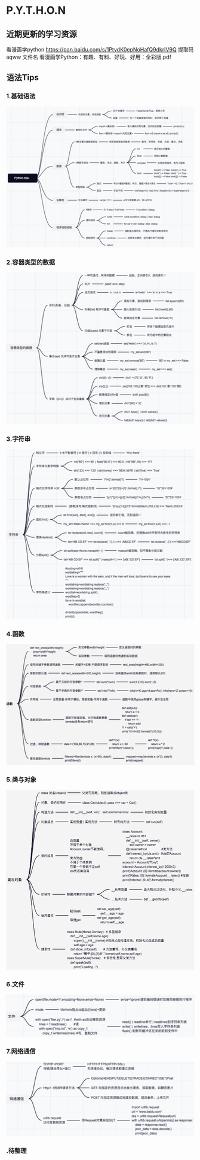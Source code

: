 # P.Y.T.H.O.N

## 近期更新的学习资源
看漫画学python https://pan.baidu.com/s/1PtydK0epNoHafQ9dkrIV9Q 提取码 aqww
文件名 看漫画学Python：有趣、有料、好玩、好用：全彩版.pdf

## 语法Tips
### 1.基础语法
![image](https://github.com/r2010shadow/Cookbook/blob/master/python/img/Python.tips.1.png)


### 2.容器类型的数据
![image](https://github.com/r2010shadow/Cookbook/blob/master/python/img/Python.tips.2.png)

### 3.字符串
![image](https://github.com/r2010shadow/Cookbook/blob/master/python/img/Python.tips.3.png)

### 4.函数
![image](https://github.com/r2010shadow/Cookbook/blob/master/python/img/Python.tips.4.png)

### 5.类与对象
![image](https://github.com/r2010shadow/Cookbook/blob/master/python/img/Python.tips.5.png)

### 6.文件
![image](https://github.com/r2010shadow/Cookbook/blob/master/python/img/Python.tips.6.png)

### 7.网络通信
![image](https://github.com/r2010shadow/Cookbook/blob/master/python/img/Python.tips.7.png)



### .待整理
